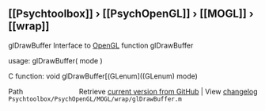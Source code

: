 ## [[Psychtoolbox]] &#8250; [[PsychOpenGL]] &#8250; [[MOGL]] &#8250; [[wrap]]

glDrawBuffer  Interface to [OpenGL](OpenGL) function glDrawBuffer  
  
usage:  glDrawBuffer( mode )  
  
C function:  void glDrawBuffer[(GLenum]((GLenum) mode)  




<div class="code_header" style="text-align:right;">
  <span style="float:left;">Path&nbsp;&nbsp;</span> <span class="counter">Retrieve <a href=
  "https://raw.github.com/Psychtoolbox-3/Psychtoolbox-3/beta/Psychtoolbox/PsychOpenGL/MOGL/wrap/glDrawBuffer.m">current version from GitHub</a> | View <a href=
  "https://github.com/Psychtoolbox-3/Psychtoolbox-3/commits/beta/Psychtoolbox/PsychOpenGL/MOGL/wrap/glDrawBuffer.m">changelog</a></span>
</div>
<div class="code">
  <code>Psychtoolbox/PsychOpenGL/MOGL/wrap/glDrawBuffer.m</code>
</div>

